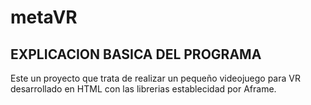# metaVR

## EXPLICACION BASICA DEL PROGRAMA
Este un proyecto que trata de realizar un pequeño videojuego para VR desarrollado en HTML con las librerias establecidad por Aframe.
